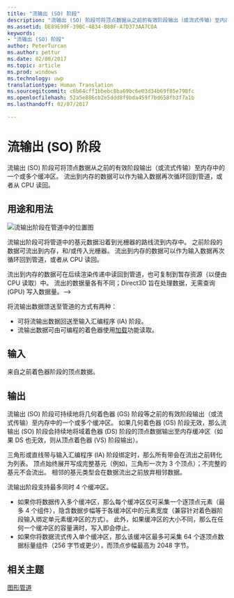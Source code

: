 ```yaml
---
title: "流输出 (SO) 阶段"
description: "流输出 (SO) 阶段可将顶点数据从之前的有效阶段输出（或流式传输）至内存中的一个或多个缓冲区。 流出到内存的数据可以作为输入数据再次循环回到管道，或者从 CPU 读回。"
ms.assetid: DE89E99F-39BC-4B34-B80F-A7D373AA7C0A
keywords:
- "流输出 (SO) 阶段"
author: PeterTurcan
ms.author: pettur
ms.date: 02/08/2017
ms.topic: article
ms.prod: windows
ms.technology: uwp
translationtype: Human Translation
ms.sourcegitcommit: c6b64cff1bbebc8ba69bc6e03d34b69f85e798fc
ms.openlocfilehash: 52a5e886cb2e5ddd8f9bda459f7bd658fb3f7a1b
ms.lasthandoff: 02/07/2017

---
```


# <a name="stream-output-so-stage"></a>流输出 (SO) 阶段


流输出 (SO) 阶段可将顶点数据从之前的有效阶段输出（或流式传输）至内存中的一个或多个缓冲区。 流出到内存的数据可以作为输入数据再次循环回到管道，或者从 CPU 读回。

## <a name="span-idpurposeandusesspanspan-idpurposeandusesspanspan-idpurposeandusesspanpurpose-and-uses"></a><span id="Purpose_and_uses"></span><span id="purpose_and_uses"></span><span id="PURPOSE_AND_USES"></span>用途和用法


![流输出阶段在管道中的位置图](images/d3d10-pipeline-stages-so.png)

流输出阶段可将管道中的基元数据沿着到光栅器的路线流到内存中。 之前阶段的数据可流出到内存，和/或传入光栅器。 流出到内存的数据可以作为输入数据再次循环回到管道，或者从 CPU 读回。

流出到内存的数据可在后续渲染传递中读回到管道，也可复制到暂存资源（以便由 CPU 读取）中。 流出的数据量各有不同；Direct3D 旨在处理数据，无需查询 (GPU) 写入数据量。--&gt;

将流输出数据馈送至管道的方式有两种：

-   可将流输出数据回送至输入汇编程序 (IA) 阶段。
-   流输出数据可由可编程的着色器使用[加载](https://msdn.microsoft.com/library/windows/desktop/bb509694)功能读取。

## <a name="span-idinputspanspan-idinputspanspan-idinputspaninput"></a><span id="Input"></span><span id="input"></span><span id="INPUT"></span>输入


来自之前着色器阶段的顶点数据。

## <a name="span-idoutputspanspan-idoutputspanspan-idoutputspanoutput"></a><span id="Output"></span><span id="output"></span><span id="OUTPUT"></span>输出


流输出 (SO) 阶段可持续地将几何着色器 (GS) 阶段等之前的有效阶段输出（或流式传输）至内存中的一个或多个缓冲区。 如果几何着色器 (GS) 阶段无效，那么流输出 (SO) 阶段会持续地将域着色器 (DS) 阶段的顶点数据输出至内存缓冲区（如果 DS 也无效，则从顶点着色器 (VS) 阶段输出）。

三角形或直线带与输入汇编程序 (IA) 阶段绑定时，那么所有带会在流出之前转化为列表。 顶点始终展开写成完整基元（例如，三角形一次为 3 个顶点）；不完整的基元不会流出。 相邻的基元类型会在数据流出之前放弃相邻数据。

流输出阶段支持最多同时 4 个缓冲区。

-   如果你将数据传入多个缓冲区，那么每个缓冲区仅可采集一个逐顶点元素（最多 4 个组件），隐含数据步幅等于各缓冲区中的元素宽度（兼容针对着色器阶段输入绑定单元素缓冲区的方式）。 此外，如果缓冲区的大小不同，那么在任何一个缓冲区的容量满时，写入即会停止。
-   如果你将数据流式传入单个缓冲区，那么该缓冲区最多可采集 64 个逐顶点数据标量组件（256 字节或更少），而顶点步幅最高为 2048 字节。

## <a name="span-idrelated-topicsspanrelated-topics"></a><span id="related-topics"></span>相关主题


[图形管道](graphics-pipeline.md)

 

 





